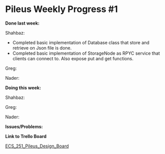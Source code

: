 # Pileus Weekly Progress #1

**Done last week:**

Shahbaz:

* Completed basic implementation of Database class that store and retrieve on Json file is done.
* Completed basic implementation of StorageNode as RPYC service that clients can connect to. Also expose put and get functions.

Greg:


Nader:



**Doing this week:**

Shahbaz:

Greg:

Nader:


**Issues/Problems:**


**Link to Trello Board**

[ECS_251_Pileus_Design_Board](https://trello.com/b/6lscmOq9/pileus)
